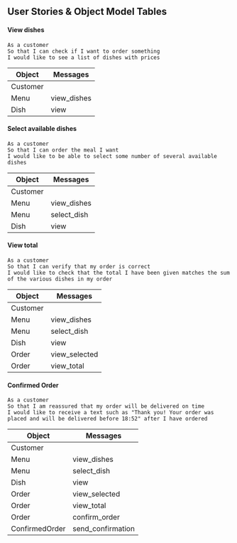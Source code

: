 ## User Stories & Object Model Tables

#### View dishes

```
As a customer
So that I can check if I want to order something
I would like to see a list of dishes with prices
```

Object | Messages
------------------------------- | ---------------------------------------
Customer | 
Menu | view_dishes
Dish | view



#### Select available dishes

```
As a customer
So that I can order the meal I want
I would like to be able to select some number of several available dishes
```

Object | Messages
------------------------------- | ---------------------------------------
Customer | 
Menu | view_dishes
Menu | select_dish
Dish | view

#### View total

```
As a customer
So that I can verify that my order is correct
I would like to check that the total I have been given matches the sum of the various dishes in my order

```

Object | Messages
------------------------------- | ---------------------------------------
Customer | 
Menu | view_dishes
Menu | select_dish
Dish | view
Order | view_selected
Order | view_total

#### Confirmed Order

```
As a customer
So that I am reassured that my order will be delivered on time
I would like to receive a text such as "Thank you! Your order was placed and will be delivered before 18:52" after I have ordered
```

Object | Messages
------------------------------- | ---------------------------------------
Customer | 
Menu | view_dishes
Menu | select_dish
Dish | view
Order | view_selected
Order | view_total
Order |confirm_order
ConfirmedOrder | send_confirmation
